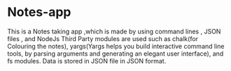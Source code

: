 # Notes-app
This is a Notes taking app ,which is made by using command lines , JSON files , and NodeJs
Third Party modules are used such as chalk(for Colouring the notes), yargs(Yargs helps you build interactive command line tools, by parsing arguments and generating an elegant user interface), and fs modules.
Data is stored in JSON file in JSON format.
